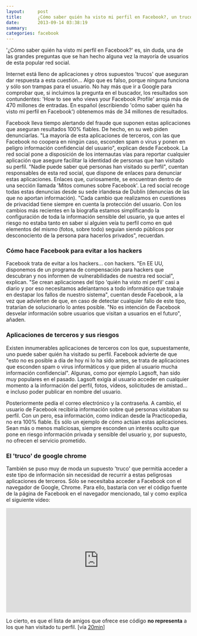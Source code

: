 ```yaml
---
layout:     post
title:      ¿Cómo saber quién ha visto mi perfil en Facebook?, un truco falso y lleno de riesgos
date:       2013-09-14 03:38:19
summary:    
categories: facebook
---
```


'¿Cómo saber quién ha visto mi perfil en Facebook?' es, sin duda, una de las grandes preguntas que se han hecho alguna vez la mayoría de usuarios de esta popular red social. 

Internet está lleno de aplicaciones y otros supuestos 'trucos' que aseguran dar respuesta a esta cuestión... Algo que es falso, porque ninguna funciona y sólo son trampas para el usuario. No hay más que ir a Google para comprobar que, si incluimos la pregunta en el buscador, los resultados son contundentes: 'How to see who views your Facebook Profile' arroja más de 470 millones de entradas. En español (escribiendo 'cómo saber quién ha visto mi perfil en Facebook') obtenemos más de 34 millones de resultados.

Facebook lleva tiempo alertando del fraude que suponen estas aplicaciones que aseguran resultados 100% fiables. De hecho, en su web piden denunciarlas. "La mayoría de esta aplicaciones de terceros, con las que Facebook no coopera en ningún caso, esconden spam o virus y ponen en peligro información confidencial del usuario", explican desde Facebook. La red social pone a disposición de los internautas vías para reportar cualquier aplicación que asegure facilitar la identidad de personas que han visitado su perfil. "Nadie puede saber qué personas han visitado su perfil", cuentan responsables de esta red social, que dispone de enlaces para denunciar estas aplicaciones. Enlaces que, curiosamente, se encuentran dentro de una sección llamada 'Mitos comunes sobre Facebook'. La red social recoge todas estas denuncias desde su sede irlandesa de Dublín (denuncias de las que no aportan información). "Cada cambio que realizamos en cuestiones de privacidad tiene siempre en cuenta la protección del usuario. Con los cambios más recientes en la biografía estamos simplificando la configuración de toda la información sensible del usuario, ya que antes el riesgo no estaba tanto en saber si alguien veía tu perfil como en qué elementos del mismo (fotos, sobre todo) seguían siendo públicos por desconociento de la persona para hacerlos privados", recuerdan.

### Cómo hace Facebook para evitar a los hackers

Facebook trata de evitar a los hackers... con hackers. "En EE UU, disponemos de un programa de compensación para hackers que descubran y nos informen de vulnerabilidades de nuestra red social", explican. "Se crean aplicaciones del tipo 'quién ha visto mi perfil' casi a diario y por eso necesitamos adelantarnos a todo informático que trabaje en destapar los fallos de nuestro sistema", cuentan desde Facebook, a la vez que advierten de que, en caso de detectar cualquier fallo de este tipo, tratarían de solucionarlo lo antes posible. "No es intención de Facebook desvelar información sobre usuarios que visitan a usuarios en el futuro", añaden.

### Aplicaciones de terceros y sus riesgos 

Existen innumerables aplicaciones de terceros con los que, supuestamente, uno puede saber quién ha visitado su perfil. Facebook advierte de que "esto no es posible a día de hoy ni lo ha sido antes, se trata de aplicaciones que esconden spam o virus informáticos y que piden al usuario mucha información confidencial". Algunas, como por ejemplo Lagsoft, han sido muy populares en el pasado. Lagsoft exigía al usuario acceder en cualquier momento a la información del perfil, fotos, vídeos, solicitudes de amistad... e incluso poder publicar en nombre del usuario. 

Posteriormente pedía el correo electrónico y la contraseña. A cambio, el usuario de Facebook recibiría información sobre qué personas visitaban su perfil. Con un pero, esa información, como indican desde la Practicopedia, no era 100% fiable. Es sólo un ejemplo de cómo actúan estas aplicaciones. Sean más o menos maliciosas, siempre esconden un interés oculto que pone en riesgo información privada y sensible del usuario y, por supuesto, no ofrecen el servicio prometido. 

### El 'truco' de google chrome 

También se puso muy de moda un supuesto 'truco' que permitía acceder a este tipo de información sin necesidad de recurrir a estas peligrosas aplicaciones de terceros. Sólo se necesitaba acceder a Facebook con el navegador de Google, Chrome. Para ello, bastaría con ver el código fuente de la página de Facebook en el navegador mencionado, tal y como explica el siguiente vídeo:

<center>
<style>.embed-container { position: relative; padding-bottom: 56.25%; height: 0; overflow: hidden; max-width: 100%; } .embed-container iframe, .embed-container object, .embed-container embed { position: absolute; top: 0; left: 0; width: 100%; height: 100%; }</style><div class='embed-container'><iframe src='https://www.youtube.com/embed//6K0J0qxAyGQ' frameborder='0' allowfullscreen></iframe></div>
</center>


Lo cierto, es que el lista de amigos que ofrece ese código <strong>no representa</strong> a los que han visitado tu perfil. [vía <a href="http://www.20minutos.es/noticia/1917999/0/como-saber-quien-ve-mi-perfil/facebook/mitos/" target="_blank">20min</a>]